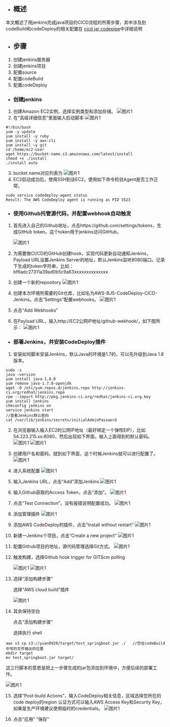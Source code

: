 - ## 概述
本文概述了用jenkins完成java项目的CICD流程的所需步骤，其中涉及到codeBuild和codeDeploy的相关配置在 [cicd jar codepipe](https://github.com/yuan00yuan/quickstart-guide/blob/master/cicd%20jar%20codepipe.md)中详细说明
- ## 步骤
1. 创建jenkins服务器
2. 创建jenkins项目
3. 配置source
4. 配置codeBuild
5. 配置codeDeploy

- ### 创建jenkins
1. 创建Amazon EC2实例，选择实例类型和添加存储。
   ![图片1](https://s3.cn-north-1.amazonaws.com.cn/chinalabs/assets/cicd-jar-jenkins/jar-jenkins-1.png)
2. 在“高级详细信息”里面输入启动脚本
   ![图片1](https://s3.cn-north-1.amazonaws.com.cn/chinalabs/assets/cicd-jar-jenkins/jar-jenkins-2.png)

```
#!/bin/bash
yum -y update
yum install -y ruby
yum install -y aws-cli
yum install –y git
cd /home/ec2-user
wget https://bucket-name.s3.amazonaws.com/latest/install
chmod +x ./install
./install auto

```
3. bucket name对应列表为
    ![图片1](https://s3.cn-north-1.amazonaws.com.cn/chinalabs/assets/cicd-jar-jenkins/jar-jenkins-3.png)
4.  EC2启动成功后，使用SSH到该EC2，使用如下命令检验Agent是否工作正常。

```
sudo service codedeploy-agent status
Result: The AWS CodeDeploy agent is running as PID 3523

```
- ### 使用Github托管源代码，并配置webhook自动触发
1. 首先进入自己的Github地址，点击https://github.com/settings/tokens，生成GitHub token，这个token用于jenkins访问GitHub。

    ![图片1](https://s3.cn-north-1.amazonaws.com.cn/chinalabs/assets/cicd-jar-jenkins/jar-jenkins-4.png)
2. 为需要做CI/CD的GitHub创建hook，实现代码更新自动通知Jenkins，Payload URL设置Jenkins Server的地址，默认Jenkins监听8080端口。记录下生成的token字符串，比如： bf6adc27311a39ad0b5c9a63xxxxxxxxxxxxxx
3. 创建一个新的repository
   ![图片1](https://s3.cn-north-1.amazonaws.com.cn/chinalabs/assets/cicd-jar-jenkins/jar-jenkins-5.png)
4. 创建本次环境所需要的Git仓库，比如名为AWS-BJS-CodeDeploy-CICD-Jenkins。点击“Settings”配置webhooks。
   ![图片1](https://s3.cn-north-1.amazonaws.com.cn/chinalabs/assets/cicd-jar-jenkins/jar-jenkins-6.png)
5. 点击“Add Webhooks”
6. 在Payload URL，输入http://EC2公网IP地址/github-wekhook/，如下图所示：
    ![图片1](https://s3.cn-north-1.amazonaws.com.cn/chinalabs/assets/cicd-jar-jenkins/jar-jenkins-7.png)
- ### 部署Jenkins，并安装CodeDeploy插件
1. 安装如何脚本安装Jenkins，默认Java的环境是1.7的，可以先升级到Java 1.8版本。

```
sudo -s
java –version
yum install java-1.8.0
yum remove java-1.7.0-openjdk
wget -O /etc/yum.repos.d/jenkins.repo http://jenkins-ci.org/redhat/jenkins.repo
rpm --import http://pkg.jenkins-ci.org/redhat/jenkins-ci.org.key
yum install jenkins
chkconfig jenkins on
service jenkins start
//查看Jenkins默认密码
cat /var/lib/jenkins/secrets/initialAdminPassword

```
2. 在浏览器输入输入EC2的公网IP地址（最好绑定一个弹性EIP），比如54.223.215.xx:8080，然后出现如下界面，输入上面得到的默认密码。
     ![图片1](https://s3.cn-north-1.amazonaws.com.cn/chinalabs/assets/cicd-jar-jenkins/jar-jenkins-8.png)
     ![图片1](https://s3.cn-north-1.amazonaws.com.cn/chinalabs/assets/cicd-jar-jenkins/jar-jenkins-9.png)
3. 创建用户名和密码，就到如下界面，这个时候Jenkins就可以进行配置了。
     ![图片1](https://s3.cn-north-1.amazonaws.com.cn/chinalabs/assets/cicd-jar-jenkins/jar-jenkins-10.png)
4. 进入系统配置
     ![图片1](https://s3.cn-north-1.amazonaws.com.cn/chinalabs/assets/cicd-jar-jenkins/jar-jenkins-11.png)
5. 输入Jenkins URL，点击“Add”添加Jenkins
     ![图片1](https://s3.cn-north-1.amazonaws.com.cn/chinalabs/assets/cicd-jar-jenkins/jar-jenkins-12.png)
6. 输入Github获取的Access Token，点击“添加”。
     ![图片1](https://s3.cn-north-1.amazonaws.com.cn/chinalabs/assets/cicd-jar-jenkins/jar-jenkins-13.png)
7. 点击“Test Connection”，没有报错说明配置成功。
     ![图片1](https://s3.cn-north-1.amazonaws.com.cn/chinalabs/assets/cicd-jar-jenkins/jar-jenkins-14.png)
8. 添加管理插件
     ![图片1](https://s3.cn-north-1.amazonaws.com.cn/chinalabs/assets/cicd-jar-jenkins/jar-jenkins-15.png)
9. 添加AWS CodeDeploy的插件，点击“Install without restart”
     ![图片1](https://s3.cn-north-1.amazonaws.com.cn/chinalabs/assets/cicd-jar-jenkins/jar-jenkins-16.png)
10. 新建一Jenkins个项目，点击“Create a new project”
     ![图片1](https://s3.cn-north-1.amazonaws.com.cn/chinalabs/assets/cicd-jar-jenkins/jar-jenkins-17.png)
11. 配置Github项目的地址，源代码管理选择Git方式。
     ![图片1](https://s3.cn-north-1.amazonaws.com.cn/chinalabs/assets/cicd-jar-jenkins/jar-jenkins-18.png)
12. 触发构建，选择Github hook trigger for GITScm polling

     ![图片1](https://s3.cn-north-1.amazonaws.com.cn/chinalabs/assets/cicd-jar-jenkins/jar-jenkins-19.png)
     ![图片1](https://s3.cn-north-1.amazonaws.com.cn/chinalabs/assets/cicd-jar-jenkins/jar-jenkins-20.png)
13. 选择“添加构建步骤”

    选择“AWS cloud build”插件
    
    ![图片1](https://s3.cn-north-1.amazonaws.com.cn/chinalabs/assets/cicd-jar-jenkins/jar-jenkins-21.png)
14. 其余保持空白

    点击“添加构建步骤”
    
    选择执行 shell
    
    
```
aws s3 cp s3://yuan0928/target/test_springboot.jar ./   //您在codeBuild中写的文件输出的位置
mkdir target
mv test_springboot.jar target/

```

   这三行脚本的意思是把上一步骤生成的jar包添加到环境中，方便后续的部署工作。
   
   ![图片1](https://s3.cn-north-1.amazonaws.com.cn/chinalabs/assets/cicd-jar-jenkins/jar-jenkins-22.png)
    
15. 选择“Post-build Actions”，输入CodeDeploy相关信息，区域选择您所在的code deploy的region
认证方式可以输入AWS Access Key和Security Key，如果是生产环境建议使用临时的credentials。
     ![图片1](https://s3.cn-north-1.amazonaws.com.cn/chinalabs/assets/cicd-jar-jenkins/jar-jenkins-23.png)
     
16. 点击“应用” “保存”
